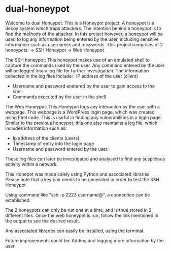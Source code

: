 # dual-honeypot

Welcome to dual Honeypot.
This is a Honeypot project. A honeypot is a decoy system which traps attackers. The intention behind a honeypot is to find the methods of the attacker.
In this project however, a honeypot will be used to log any information being entered by the user, including sensitive information such as usernames and passwords.
This projectcomprises of 2 honeypots:
-> SSH Honeypot
-> Web Honeypot

The SSH honeypot:
This honeypot makes use of an emulated shell to capture the commands used by the user. Any command entered by the user will be logged into a log file for further investigation.
The information collected in the log files include:
-IP address of the user (client)
- Username and password enetered by the user to gain access to the shell
- Commands executed by the user in the shell

The Web Honeypot:
This Honeypot logs any interaction by the user with a webpage. This webpage is a WordPress login page, which was created using html code. This is useful in finding any vulnerabilities in a login page.
Similar to the previous honeypot, this one also maintains a log file, which includes information such as:
- Ip address of the clients (users)
- Timestamp of entry into the login page
- Username and password entered by the user.

These log files can later be investigated and analysed to find any suspicious activity within a network. 

This Honepot was made solely using Python and associated libraries.
Please note that a key pair needs to be generated in order to test the SSH Honeypot

Using command like "ssh -p 2223 username@<ip-addr>", a connection can be established.

The 2 honeypots can only be run one at a time, and is thus stored in 2 different files.
Once the web honeypot is run, follow the link mentioned in the output to see the desired result. 


Any associated libraries can easily be installed, using the terminal.

Future improvements could be:
Adding and logging more information by the user

